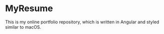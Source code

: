 # MyResume

This is my online portfolio repository, which is written in Angular and styled similar to macOS.